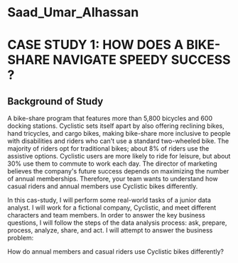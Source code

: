 # Saad_Umar_Alhassan


# CASE STUDY 1: HOW DOES A BIKE-SHARE NAVIGATE SPEEDY SUCCESS ?

## Background of Study

A bike-share program that features more than 5,800 bicycles and 600 docking stations. 
Cyclistic sets itself apart by also offering reclining bikes, hand tricycles, and cargo 
bikes, making bike-share more inclusive to people with disabilities and riders who can't
use a standard two-wheeled bike. The majority of riders opt for traditional bikes; about 8% 
of riders use the assistive options. Cyclistic users are more likely to ride for leisure, 
but about 30% use them to commute to work each day. The director of marketing believes the 
company's future success depends on maximizing the number of annual memberships. Therefore, 
your team wants to understand how casual riders and annual members use Cyclistic bikes differently.



In this cas-study, I will perform some real-world tasks of a junior data analyst. 
I will work for a fictional company, Cyclistic, and meet different characters and 
team members. In order to answer the key business questions, I will follow the steps 
of the data analysis process: ask, prepare, process, analyze, share, and act.
I will attempt to answer the business problem: 

How do annual members and casual riders use Cyclistic bikes differently?
